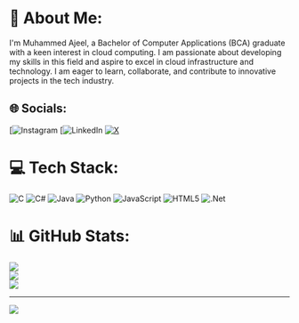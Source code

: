 # 💫 About Me:
I'm Muhammed Ajeel, a Bachelor of Computer Applications (BCA) graduate with a keen interest in cloud computing. I am passionate about developing my skills in this field and aspire to excel in cloud infrastructure and technology. I am eager to learn, collaborate, and contribute to innovative projects in the tech industry.


## 🌐 Socials:
[![Instagram](https://www.instagram.com/4jeel_/) [![LinkedIn](www.linkedin.com/in/muhammed-ajeel) [![X](https://img.shields.io/badge/X-black.svg?logo=X&logoColor=white)](https://x.com/https://x.com/4jeel_) 

# 💻 Tech Stack:
![C](https://img.shields.io/badge/c-%2300599C.svg?style=for-the-badge&logo=c&logoColor=white) ![C#](https://img.shields.io/badge/c%23-%23239120.svg?style=for-the-badge&logo=csharp&logoColor=white) ![Java](https://img.shields.io/badge/java-%23ED8B00.svg?style=for-the-badge&logo=openjdk&logoColor=white) ![Python](https://img.shields.io/badge/python-3670A0?style=for-the-badge&logo=python&logoColor=ffdd54) ![JavaScript](https://img.shields.io/badge/javascript-%23323330.svg?style=for-the-badge&logo=javascript&logoColor=%23F7DF1E) ![HTML5](https://img.shields.io/badge/html5-%23E34F26.svg?style=for-the-badge&logo=html5&logoColor=white) ![.Net](https://img.shields.io/badge/.NET-5C2D91?style=for-the-badge&logo=.net&logoColor=white)
# 📊 GitHub Stats:
![](https://github-readme-stats.vercel.app/api?username=Ajeel-cypt&theme=dark&hide_border=false&include_all_commits=false&count_private=false)<br/>
![](https://github-readme-streak-stats.herokuapp.com/?user=Ajeel-cypt&theme=dark&hide_border=false)<br/>
![](https://github-readme-stats.vercel.app/api/top-langs/?username=Ajeel-cypt&theme=dark&hide_border=false&include_all_commits=false&count_private=false&layout=compact)

---
[![](https://visitcount.itsvg.in/api?id=Ajeel-cypt&icon=0&color=0)](https://visitcount.itsvg.in)

<!-- Proudly created with GPRM ( https://gprm.itsvg.in ) -->
